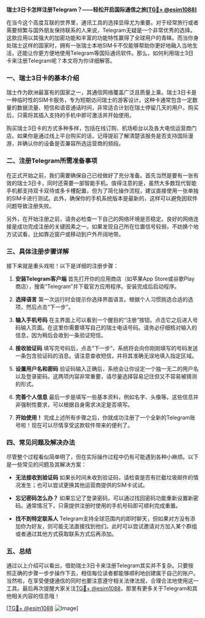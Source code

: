**瑞士3日卡怎样注册Telegram？——轻松开启国际通信之旅[[TG💪+ @esim1088](https://t.me/s/esim1088)]**

在当今这个高度互联的世界里，通讯工具的选择显得尤为重要。对于经常旅行或者需要频繁与国外朋友保持联系的人来说，Telegram无疑是一个非常优秀的选择。这款应用以其强大的加密功能和丰富的功能特性赢得了全球用户的青睐。而当你身处瑞士这样的国家时，拥有一张瑞士本地SIM卡不仅能够帮助你更好地融入当地生活，还能让你更方便地使用Telegram等国际通讯软件。那么，如何利用瑞士3日卡来注册Telegram呢？本文将为你详细解答。

### 一、瑞士3日卡的基本介绍

瑞士作为欧洲最富有的国家之一，其通信网络覆盖广泛且质量上乘。瑞士3日卡是一种临时性的SIM卡服务，专为短期访问瑞士的游客设计。这种卡通常包含一定数量的数据流量、短信和语音通话时间，非常适合计划在瑞士停留几天的用户。购买后，只需将其插入支持的手机中即可激活并开始使用。

购买瑞士3日卡的方式多种多样，包括在线订购、机场柜台以及各大电信运营商门店。如果你是通过线上平台购买的话，记得提前了解清楚该服务是否支持国际漫游，并确认你的设备是否兼容所选运营商的频段。

### 二、注册Telegram所需准备事项

在正式开始之前，我们需要确保自己已经做好了充分准备。首先当然是要有一张有效的瑞士3日卡，同时还需要一部智能手机。值得注意的是，虽然大多数现代智能手机都支持双卡双待或多卡槽配置，但为了简化操作流程，建议直接使用一张单独的SIM卡进行测试。此外，确保你的手机系统版本是最新的，这样可以避免因软件问题导致注册失败。

另外，在开始注册之前，请务必检查一下自己的网络环境是否稳定。良好的网络连接是成功完成注册的关键因素之一。如果发现自己所在位置信号较弱，不妨换个地方试试看，比如靠近窗户或移动到户外开阔地带。

### 三、具体注册步骤详解

接下来就是重头戏啦！以下是详细的注册步骤：

1. **安装Telegram客户端**
   首先打开你的应用商店（如苹果App Store或谷歌Play商店），搜索“Telegram”并下载官方应用程序。安装完成后启动程序。

2. **选择语言**
   第一次运行时会提示你选择界面语言。根据个人习惯挑选合适的选项，然后点击“下一步”。

3. **输入手机号码**
   在主界面上可以看到一个醒目的“注册”按钮。点击它之后进入号码输入页面。在这里你需要填写自己的瑞士电话号码。请务必仔细核对输入的信息，因为稍后会收到一条验证短信。

4. **接收验证码**
   填写完号码后，点击“下一步”，系统将会向你刚刚填写的号码发送一条包含验证码的消息。请注意查收短信，并将其准确无误地填入指定区域。

5. **设置用户名和密码**
   验证码输入正确后，系统会让你设定一个独一无二的用户名以及登录密码。这两项内容非常重要，请尽量选择容易记住但又不容易被猜测的形式。

6. **完善个人信息**
   最后一步是填写一些基本资料，例如名字、头像等。这些信息并非强制性要求，可以根据自身需求决定是否填写。

7. **开始使用！**
   完成上述所有步骤之后，你就成功注册了一个全新的Telegram账号啦！现在可以尽情享受这款软件带来的便利了。

### 四、常见问题及解决办法

尽管整个过程看似简单明了，但在实际操作过程中仍有可能遇到各种小麻烦。以下是一些常见的问题及其解决方案：

- **无法接收到验证码**
   如果长时间未收到验证码，请检查是否有拦截垃圾邮件的情况发生；也可以尝试更换其他运营商提供的SIM卡试试。

- **忘记密码怎么办？**
   如果忘记了登录密码，可以通过找回密码功能重新设置新密码。通常情况下，只需提供注册时使用的手机号码即可顺利完成重置。

- **找不到特定联系人**
   Telegram支持全球范围内的即时聊天，但如果对方没有添加你为好友，则可能无法直接找到他们。此时可以尝试邀请对方加入某个群组或者通过其他方式获取联系方式后再添加。

### 五、总结

通过以上介绍可以看出，借助瑞士3日卡来注册Telegram其实并不复杂。只要按照正确的步骤一步步操作下去，相信每位读者都能够顺利地创建属于自己的账户。当然啦，在享受便捷通信的同时也要注意遵守相关法律法规，合理合法地使用这一工具。最后再次提醒大家关注[TG💪+ @esim1088](https://t.me/s/esim1088)，那里有更多关于Telegram和其他相关内容的信息哦！

[[TG💪+ @esim1088](https://t.me/s/esim1088) ![Image](https://i.postimg.cc/4NQfJmqS/Snipaste-2025-05-13-00-14-12.png)]